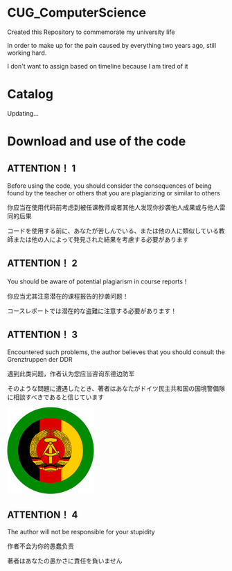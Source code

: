 # CUG_ComputerScience
Created this Repository to commemorate my university life

In order to make up for the pain caused by everything two years ago, still working hard.

I don't want to assign based on timeline because I am tired of it

# Catalog

Updating...

# Download and use of the code

## ATTENTION！ 1

Before using the code, you should consider the consequences of being found by the teacher or others that you are plagiarizing or similar to others

你应当在使用代码前考虑到被任课教师或者其他人发现你抄袭他人成果或与他人雷同的后果

コードを使用する前に、あなたが苦しんでいる、または他の人に類似している教師または他の人によって発見された結果を考慮する必要があります

## ATTENTION！ 2

You should be aware of potential plagiarism in course reports！

你应当尤其注意潜在的课程报告的抄袭问题！

コースレポートでは潜在的な盗難に注意する必要があります！

## ATTENTION！ 3

Encountered such problems, the author believes that you should consult the Grenztruppen der DDR

遇到此类问题，作者认为您应当咨询东德边防军

そのような問題に遭遇したとき、著者はあなたがドイツ民主共和国の国境警備隊に相談すべきであると信じています

![image](https://github.com/ChangWenhan/CUG_ComputerScience/blob/main/icon.png)


## ATTENTION！ 4

The author will not be responsible for your stupidity

作者不会为你的愚蠢负责

著者はあなたの愚かさに責任を負いません
